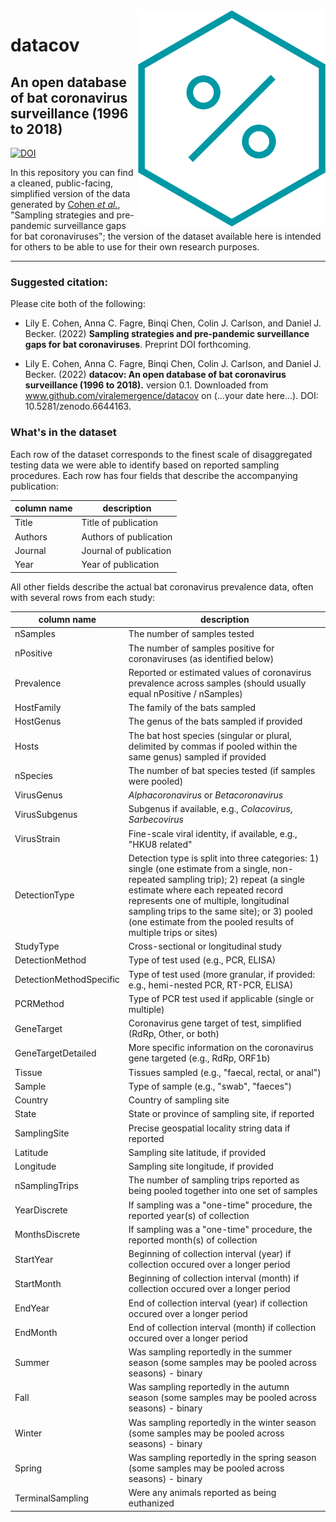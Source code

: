 <img align="right" src="https://github.com/viralemergence/datacov/blob/main/Verena%20Icons_Datacov%20Colour.png" width="300">

# datacov
## An open database of bat coronavirus surveillance (1996 to 2018)

[![DOI](https://zenodo.org/badge/503452822.svg)](https://zenodo.org/badge/latestdoi/503452822)

In this repository you can find a cleaned, public-facing, simplified version of the data generated by [Cohen _et al._](https://github.com/viralemergence/batgap), "Sampling strategies and pre-pandemic surveillance gaps for bat coronaviruses"; the version of the dataset available here is intended for others to be able to use for their own research purposes. 

---

### Suggested citation:

Please cite both of the following:

- Lily E. Cohen, Anna C. Fagre, Binqi Chen, Colin J. Carlson, and Daniel J. Becker. (2022) **Sampling strategies and pre-pandemic surveillance gaps for bat coronaviruses**. Preprint DOI forthcoming.

- Lily E. Cohen, Anna C. Fagre, Binqi Chen, Colin J. Carlson, and Daniel J. Becker. (2022) **datacov: An open database of bat coronavirus surveillance (1996 to 2018).** version 0.1. Downloaded from www.github.com/viralemergence/datacov on (...your date here...). DOI: 10.5281/zenodo.6644163.
 
### What's in the dataset

Each row of the dataset corresponds to the finest scale of disaggregated testing data we were able to identify based on reported sampling procedures. Each row has four fields that describe the accompanying publication:  

|  column name | description |
|  --------    |  --------------- |
|   Title |  Title of publication |
|   Authors   |   Authors of publication |
|   Journal   |   Journal of publication |
|   Year   | Year of publication  | 

All other fields describe the actual bat coronavirus prevalence data, often with several rows from each study:

|  column name | description |
|  --------    |  --------------- |
|  nSamples   |  The number of samples tested   |
|  nPositive   |  The number of samples positive for coronaviruses (as identified below)  |
|  Prevalence   |  Reported or estimated values of coronavirus prevalence across samples (should usually equal nPositive / nSamples)  |
|  HostFamily   |  The family of the bats sampled |
|  HostGenus   |  The genus of the bats sampled if provided |
|  Hosts   |  The bat host species (singular or plural, delimited by commas if pooled within the same genus) sampled if provided |
|  nSpecies   |  The number of bat species tested (if samples were pooled)  |
|  VirusGenus   |   _Alphacoronavirus_ or _Betacoronavirus_  |
|  VirusSubgenus   |   Subgenus if available, e.g., _Colacovirus_, _Sarbecovirus_  |
|  VirusStrain   |  Fine-scale viral identity, if available, e.g., "HKU8 related" |
|  DetectionType   | Detection type is split into three categories: 1) single (one estimate from a single, non-repeated sampling trip); 2) repeat (a single estimate where each repeated record represents one of multiple, longitudinal sampling trips to the same site); or 3) pooled (one estimate from the pooled results of multiple trips or sites) |
|  StudyType   |  Cross-sectional or longitudinal study   |
|  DetectionMethod   |  Type of test used (e.g.,  PCR, ELISA)  |
|  DetectionMethodSpecific   | Type of test used (more granular, if provided: e.g., hemi-nested PCR, RT-PCR, ELISA)    |
|  PCRMethod   |  Type of PCR test used if applicable (single or multiple)  |
|  GeneTarget   |  Coronavirus gene target of test, simplified (RdRp, Other, or both) |
|  GeneTargetDetailed   |  More specific information on the coronavirus gene targeted (e.g., RdRp, ORF1b)  |
|  Tissue   |  Tissues sampled (e.g.,  "faecal, rectal, or anal") |
|  Sample   |   Type of sample (e.g., "swab", "faeces") |
|  Country   |   Country of sampling site  |
|  State   |  State or province of sampling site, if reported  |
|  SamplingSite   |  Precise geospatial locality string data if reported  |
|  Latitude   |  Sampling site latitude, if provided  |
|  Longitude   |  Sampling site longitude, if provided  |
|  nSamplingTrips   |  The number of sampling trips reported as being pooled together into one set of samples  |
|  YearDiscrete   |  If sampling was a "one-time" procedure, the reported year(s) of collection  |
|  MonthsDiscrete   |  If sampling was a "one-time" procedure, the reported month(s) of collection    |
|  StartYear   |  Beginning of collection interval (year) if collection occured over a longer period  |
|  StartMonth   |  Beginning of collection interval (month) if collection occured over a longer period  |
|  EndYear   |  End of collection interval (year) if collection occured over a longer period  |
|  EndMonth   | End of collection interval (month) if collection occured over a longer period  |
|  Summer   |  Was sampling reportedly in the summer season (some samples may be pooled across seasons) - binary |
|  Fall   |  Was sampling reportedly in the autumn season (some samples may be pooled across seasons) - binary  |
|  Winter   |  Was sampling reportedly in the winter season (some samples may be pooled across seasons) - binary  |
|  Spring   |  Was sampling reportedly in the spring season (some samples may be pooled across seasons) - binary  |
|  TerminalSampling   |  Were any animals reported as being euthanized   |
